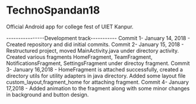 # TechnoSpandan18
Official Android app for college fest of UIET Kanpur.

----------------Development track-----------
Commit 1- January 14, 2018 - Created repository and did initial commits.
Commit 2- January 15, 2018 - Restructured project, moved MainActivity.java under directory activity.
                             Created various fragments HomeFragment, TeamFragment, NotificationsFragment, SettingsFragment under directoy                              fragment.
Commit 3- January 16,2018  - HomeFragment is attached successfully, created a directory utils for utility adapters in java directory.                                  Added some layout file custom_layout,fragment_home for attaching fragment.
Commit 4- January 17,2018  - Added animation to the fragment along with some minor changes in background and button design.
